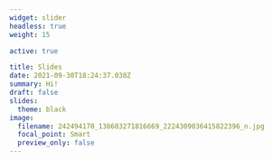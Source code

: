```yaml
---
widget: slider
headless: true
weight: 15

active: true

title: Slides
date: 2021-09-30T18:24:37.038Z
summary: Hi!
draft: false
slides:
  theme: black
image:
  filename: 242494170_138603271816669_2224309036415822396_n.jpg
  focal_point: Smart
  preview_only: false
---
```

